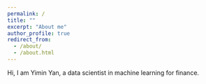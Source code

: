 ```yaml
---
permalink: /
title: ""
excerpt: "About me"
author_profile: true
redirect_from: 
  - /about/
  - /about.html
---
```

<!-- { % include base_path %}
 -->
Hi, I am Yimin Yan, a data scientist in machine learning for finance.


